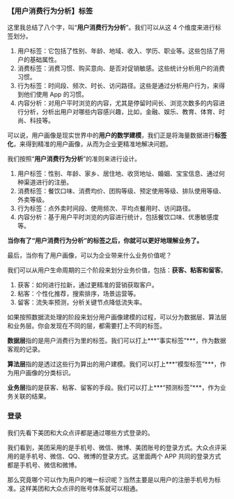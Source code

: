 





### 【**用户消费行为分析**】标签

这里我总结了八个字，叫“**用户消费行为分析**”。我们可以从这 4 个维度来进行标签划分。

1. 用户标签：它包括了性别、年龄、地域、收入、学历、职业等。这些包括了用户的基础属性。
2. 消费标签：消费习惯、购买意向、是否对促销敏感。这些统计分析用户的消费习惯。
3. 行为标签：时间段、频次、时长、访问路径。这些是通过分析用户行为，来得到他们使用 App 的习惯。
4. 内容分析：对用户平时浏览的内容，尤其是停留时间长、浏览次数多的内容进行分析，分析出用户对哪些内容感兴趣，比如，金融、娱乐、教育、体育、时尚、科技等。

可以说，用户画像是现实世界中的**用户的数学建模**，我们正是将海量数据进行**标签化**，来得到精准的用户画像，从而为企业更精准地解决问题。

我们按照“**用户消费行为分析**”的准则来进行设计。

1. 用户标签：性别、年龄、家乡、居住地、收货地址、婚姻、宝宝信息、通过何种渠道进行的注册。
2. 消费标签：餐饮口味、消费均价、团购等级、预定使用等级、排队使用等级、外卖等级。
3. 行为标签：点外卖时间段、使用频次、平均点餐用时、访问路径。
4. 内容分析：基于用户平时浏览的内容进行统计，包括餐饮口味、优惠敏感度等。

**当你有了“用户消费行为分析”的标签之后，你就可以更好地理解业务了。**

最后，当你有了用户画像，可以为企业带来什么业务价值呢？

我们可以从用户生命周期的三个阶段来划分业务价值，包括：**获客、粘客和留客**。

1. 获客：如何进行拉新，通过更精准的营销获取客户。
2. 粘客：个性化推荐，搜索排序，场景运营等。
3. 留客：流失率预测，分析关键节点降低流失率。

如果按照数据流处理的阶段来划分用户画像建模的过程，可以分为数据层、算法层和业务层。你会发现在不同的层，都需要打上不同的标签。

**数据层**指的是用户消费行为里的标签。我们可以打上***“事实标签”***，作为数据客观的记录。

**算法层**指的是透过这些行为算出的用户建模。我们可以打上***“模型标签”***，作为用户画像的分类标识。

**业务层**指的是获客、粘客、留客的手段。我们可以打上***“预测标签”***，作为业务关联的结果。



###	登录

我们先看下美团和大众点评都是通过哪些方式登录的。

我们看到，美团采用的是手机号、微信、微博、美团账号的登录方式。大众点评采用的是手机号、微信、QQ、微博的登录方式。这里面两个 APP 共同的登录方式都是手机号、微信和微博。

那么究竟哪个可以作为用户的唯一标识呢？当然主要是以用户的注册手机号为标准。这样美团和大众点评的账号体系就可以相通。